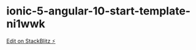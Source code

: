 # ionic-5-angular-10-start-template-ni1wwk

[Edit on StackBlitz ⚡️](https://stackblitz.com/edit/ionic-5-angular-10-start-template-ni1wwk)